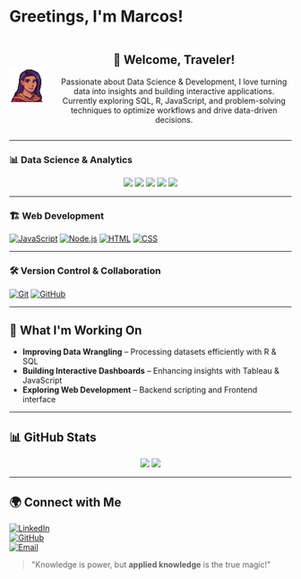 # Greetings, I'm Marcos!

<div align="center" style="display: flex; align-items: center;">
  <img src="https://github.com/roaring90s/roaring90s/blob/main/portrait.png" width="20%" style="margin-right: 20px;" />
  <div>
    <h2>🏰 Welcome, Traveler!</h2>
    <p>Passionate about Data Science & Development, I love turning data into insights and building interactive applications. Currently exploring SQL, R, JavaScript, and problem-solving techniques to optimize workflows and drive data-driven decisions.  </p>
  </div>
</div>

---

### 📊 Data Science & Analytics

<p align="center">
  <img src="https://img.shields.io/badge/SQL-4479A1?style=for-the-badge&logo=postgresql&logoColor=white&border-radius=50" />
  <img src="https://img.shields.io/badge/Spreadsheets-217346?style=for-the-badge&logo=google-sheets&logoColor=white&border-radius=50" />
  <img src="https://img.shields.io/badge/R-276DC3?style=for-the-badge&logo=r&logoColor=white&border-radius=50" />
  <img src="https://img.shields.io/badge/Tableau-E97627?style=for-the-badge&logo=tableau&logoColor=white&border-radius=50" />
  <img src="https://img.shields.io/badge/Python-3776AB?style=for-the-badge&logo=python&logoColor=white&border-radius=50" />
</p>

---

### 🏗️ Web Development

[![JavaScript](https://img.shields.io/badge/-JavaScript-F7DF1E?style=for-the-badge&logo=javascript&logoColor=black)](https://developer.mozilla.org/en-US/docs/Web/JavaScript)
[![Node.js](https://img.shields.io/badge/-Node.js-339933?style=for-the-badge&logo=node.js&logoColor=white)](https://nodejs.org/)
[![HTML](https://img.shields.io/badge/-HTML5-E34F26?style=for-the-badge&logo=html5&logoColor=white)](https://developer.mozilla.org/en-US/docs/Web/HTML)
[![CSS](https://img.shields.io/badge/-CSS3-1572B6?style=for-the-badge&logo=css3&logoColor=white)](https://developer.mozilla.org/en-US/docs/Web/CSS)

---

### 🛠️ Version Control & Collaboration

[![Git](https://img.shields.io/badge/-Git-F05032?style=for-the-badge&logo=git&logoColor=white)](https://git-scm.com/)
[![GitHub](https://img.shields.io/badge/-GitHub-181717?style=for-the-badge&logo=github&logoColor=white)](https://github.com/roaring90s)

---

## 📌 **What I'm Working On**
- **Improving Data Wrangling** – Processing datasets efficiently with R & SQL  
- **Building Interactive Dashboards** – Enhancing insights with Tableau & JavaScript  
- **Exploring Web Development** – Backend scripting and Frontend interface

---

## 📊 **GitHub Stats**  
<p align="center">
  <img src="https://github-readme-stats.vercel.app/api?username=roaring90s&show_icons=true&theme=tokyonight" height="150" />
  <img src="https://github-readme-stats.vercel.app/api/top-langs/?username=roaring90s&layout=compact&theme=tokyonight" height="150" />
</p>

---

## 🌍 **Connect with Me**

[![LinkedIn](https://img.shields.io/badge/-LinkedIn-0A66C2?style=for-the-badge&logo=linkedin&logoColor=white)](https://www.linkedin.com/in/marcos-sousa-616375249/)  
[![GitHub](https://img.shields.io/badge/-GitHub-181717?style=for-the-badge&logo=github&logoColor=white)](https://github.com/roaring90s)  
[![Email](https://img.shields.io/badge/-Email-D14836?style=for-the-badge&logo=gmail&logoColor=white)](mailto:contato.marcos90s@gmail.com)

> "Knowledge is power, but **applied knowledge** is the true magic!"  
